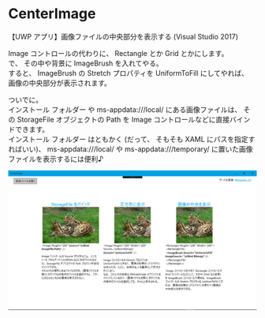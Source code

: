   
# CenterImage
【UWP アプリ】画像ファイルの中央部分を表示する (Visual Studio 2017)

Image コントロールの代わりに、 Rectangle とか Grid とかにします。  
で、 その中や背景に ImageBrush を入れてやる。  
すると、 ImageBrush の Stretch プロパティを UniformToFill にしてやれば、
画像の中央部分が表示されます。  

ついでに。  
インストール フォルダー や ms-appdata:///local/ にある画像ファイルは、
その StorageFile オブジェクトの Path を Image コントロールなどに直接バインドできます。  
インストール フォルダー はともかく (だって、 そもそも XAML にパスを指定すればいい)、
ms-appdata:///local/ や ms-appdata:///temporary/ に置いた画像ファイルを表示するには便利♪


![スクリーンキャプチャー](../images/20170917_CenterImage01.png)

